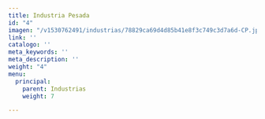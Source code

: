 ```yaml
---
title: Industria Pesada
id: "4"
imagen: "/v1530762491/industrias/78829ca69d4d85b41e8f3c749c3d7a6d-CP.jpg"
link: ''
catalogo: ''
meta_keywords: ''
meta_description: ''
weight: "4"
menu:
  principal:
    parent: Industrias
    weight: 7

---
```

